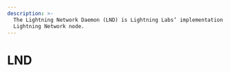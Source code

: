 ```yaml
---
description: >-
  The Lightning Network Daemon (LND) is Lightning Labs’ implementation of a
  Lightning Network node.
---
```


# LND

